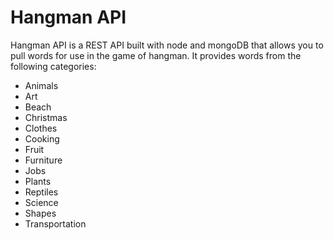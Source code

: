 # Hangman API

Hangman API is a REST API built with node and mongoDB that allows you to pull words for use in the game of hangman. It provides words from the following categories:

- Animals
- Art
- Beach
- Christmas
- Clothes
- Cooking
- Fruit
- Furniture
- Jobs
- Plants
- Reptiles
- Science
- Shapes
- Transportation

